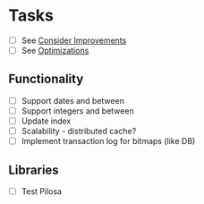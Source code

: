 # Tasks
* [ ] See [Consider Improvements](design.md)
* [ ] See [Optimizations](optimizations.md)
  
## Functionality
* [ ] Support dates and between
* [ ] Support integers and between
* [ ] Update index
* [ ] Scalability - distributed cache?
* [ ] Implement transaction log for bitmaps (like DB)  

## Libraries
* [ ] Test Pilosa
